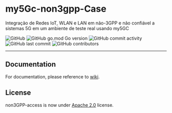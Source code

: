 # my5Gc-non3gpp-Case
Integração de Redes IoT, WLAN e LAN em não-3GPP e não confiável a sistemas 5G em um ambiente de teste real usando my5GC

![GitHub](https://img.shields.io/github/license/my5G/my5G-non3GPP-access?color=blue)
![GitHub go.mod Go version](https://img.shields.io/github/go-mod/go-version/my5G/my5GCore)
![GitHub commit activity](https://img.shields.io/github/commit-activity/y/my5G/my5G-non3GPP-access) 
![GitHub last commit](https://img.shields.io/github/last-commit/my5G/my5G-non3GPP-access)
![GitHub contributors](https://img.shields.io/github/contributors/my5G/my5G-non3GPP-access)

----

## Documentation

For documentation, please reference to [wiki](https://github.com/my5G/my5Gc-non3gpp-Case/wiki).

## License

non3GPP-access is now under [Apache 2.0](https://github.com/my5G/my5G-non3GPP-access/blob/master/LICENSE) license.
